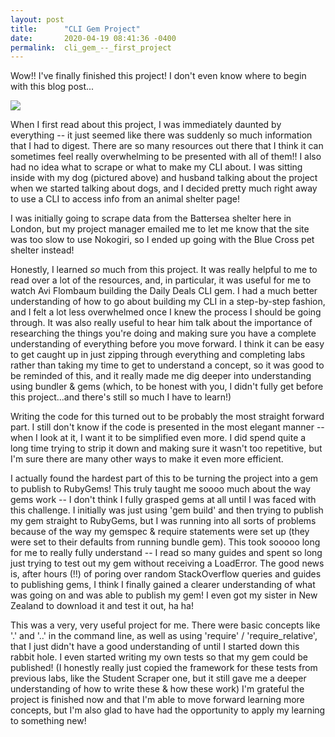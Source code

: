 ```yaml
---
layout: post
title:      "CLI Gem Project"
date:       2020-04-19 08:41:36 -0400
permalink:  cli_gem_--_first_project
---
```



Wow!! I've finally finished this project! I don't even know where to begin with this blog post...

![](https://www.instagram.com/p/B-r4tIOjRxf/)

When I first read about this project, I was immediately daunted by everything -- it just seemed like there was suddenly so much information that I had to digest. There are so many resources out there that I think it can sometimes feel really overwhelming to be presented with all of them!! I also had no idea what to scrape or what to make my CLI  about.  I was sitting inside with my dog (pictured above) and husband talking about the project when we started talking about dogs, and I decided pretty much right away to use a CLI to access info from an animal shelter page!

I was initially going to scrape data from the Battersea shelter here in London, but my project manager emailed me to let me know that the site was too slow to use Nokogiri, so I ended up going with the Blue Cross pet shelter instead! 

Honestly, I learned *so* much from this project. It was really helpful to me to read over a lot of the resources, and, in particular, it was useful for me to watch Avi Flombaum building the Daily Deals CLI gem. I had a much better understanding of how to go about building my CLI in a step-by-step fashion, and I felt a lot less overwhelmed once I knew the process I should be going through. It was also really useful to hear him talk about the importance of researching the things you're doing and making sure you have a complete understanding of everything before you move forward. I think it can be easy to get caught up in just zipping through everything and completing labs rather than taking my time to get to understand a concept, so it was good to be reminded of this, and it really made me dig deeper into understanding using bundler & gems (which, to be honest with you, I didn't fully get before this project...and there's still so much I have to learn!) 

Writing the code for this turned out to be probably the most straight forward part. I still don't know if the code is presented in the most elegant manner -- when I look at it, I want it to be simplified even more. I did spend quite a long time trying to strip it down and making sure it wasn't too repetitive, but I'm sure there are many other ways to make it even more efficient.

I actually found the hardest part of this to be turning the project into a gem to publish to RubyGems! This truly taught me soooo much about the way gems work -- I don't think I fully grasped gems at all until I was faced with this challenge. I initially was just using 'gem build' and then trying to publish my gem straight to RubyGems, but I was running into all sorts of problems because of the way my gemspec & require statements were set up (they were set to their defaults from running bundle gem). This took sooooo long for me to really fully understand -- I read so many guides and spent so long just trying to test out my gem without receiving a LoadError. The good news is, after hours (!!) of poring over random StackOverflow queries and guides to publishing gems, I think I finally gained a clearer understanding of what was going on and was able to publish my gem! I even got my sister in New Zealand to download it and test it out, ha ha! 

This was a very, very useful project for me. There were basic concepts like '.' and '..' in the command line, as well as using 'require' / 'require_relative', that I just didn't have a good understanding of until I started down this rabbit hole. I even started writing my own tests so that my gem could be published! (I honestly really just copied the framework for these tests from previous labs, like the Student Scraper one, but it still gave me a deeper understanding of how to write these & how these work) I'm grateful the project is finished now and that I'm able to move forward learning more concepts, but I'm also glad to have had the opportunity to apply my learning to something new! 

